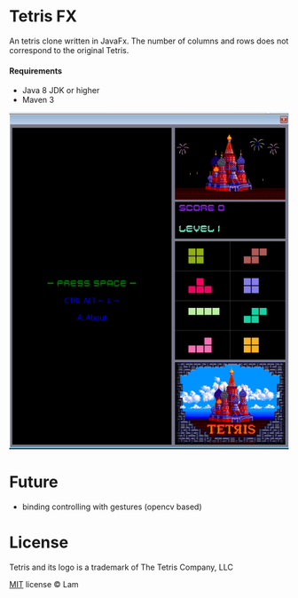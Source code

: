 Tetris FX
=========
An tetris clone written in JavaFx.
The number of columns and rows does not correspond to the original Tetris.

#### Requirements

* Java 8 JDK or higher
* Maven 3

![Screenshot](screenshot.png)


Future
======

* binding controlling with gestures (opencv based)

License
=======

Tetris and its logo is a trademark of The Tetris Company, LLC

[MIT](http://en.wikipedia.org/wiki/MIT_License) license © Lam
